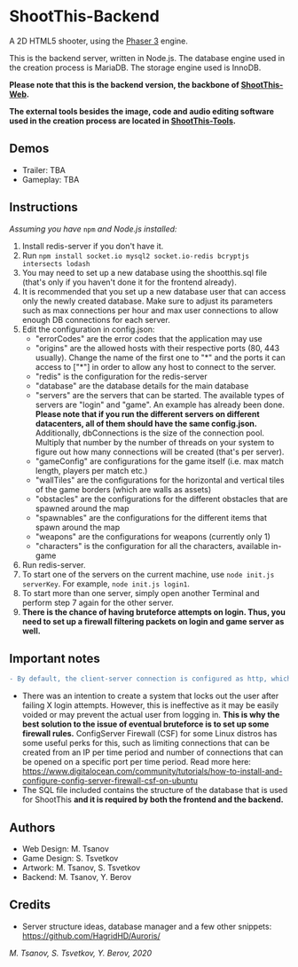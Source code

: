 # ShootThis-Backend

A 2D HTML5 shooter, using the [Phaser 3](https://github.com/photonstorm/phaser/) engine.

This is the backend server, written in Node.js. The database engine used in the creation process is MariaDB. The storage engine used is InnoDB.

**Please note that this is the backend version, the backbone of [ShootThis-Web](https://github.com/mtsanovv/ShootThis-Web).**

**The external tools besides the image, code and audio editing software used in the creation process are located in [ShootThis-Tools](https://github.com/mtsanovv/ShootThis-Tools).**

## Demos

- Trailer: TBA
- Gameplay: TBA

## Instructions

*Assuming you have* ```npm``` *and Node.js installed:*
1. Install redis-server if you don't have it.
2. Run ```npm install socket.io mysql2 socket.io-redis bcryptjs intersects lodash```
3. You may need to set up a new database using the shootthis.sql file (that's only if you haven't done it for the frontend already).
4. It is recommended that you set up a new database user that can access only the newly created database. Make sure to adjust its parameters such as max connections per hour and max user connections to allow enough DB connections for each server.
5. Edit the configuration in config.json:
	- "errorCodes" are the error codes that the application may use
	- "origins" are the allowed hosts with their respective ports (80, 443 usually). Change the name of the first one to "\*" and the ports it can access to \["\*"\] in order to allow any host to connect to the server.
	- "redis" is the configuration for the redis-server
	- "database" are the database details for the main database
	- "servers" are the servers that can be started. The available types of servers are "login" and "game". An example has already been done. **Please note that if you run the different servers on different datacenters, all of them should have the same config.json.** Additionally, dbConnections is the size of the connection pool. Multiply that number by the number of threads on your system to figure out how many connections will be created (that's per server).
	- "gameConfig" are configurations for the game itself (i.e. max match length, players per match etc.)
	- "wallTiles" are the configurations for the horizontal and vertical tiles of the game borders (which are walls as assets)
	- "obstacles" are the configurations for the different obstacles that are spawned around the map
	- "spawnables" are the configurations for the different items that spawn around the map
	- "weapons" are the configurations for weapons (currently only 1)
	- "characters" is the configuration for all the characters, available in-game
6. Run redis-server.
7. To start one of the servers on the current machine, use ```node init.js serverKey```. For example, ```node init.js login1```.
8. To start more than one server, simply open another Terminal and perform step 7 again for the other server.
9. **There is the chance of having bruteforce attempts on login. Thus, you need to set up a firewall filtering packets on login and game server as well.**

## Important notes
```diff 
- By default, the client-server connection is configured as http, which is EXTREMELY insecure BECAUSE PASSWORDS ARE SENT IN PLAINTEXT. ALWAYS USE HTTPS WHENEVER SENDING PLAINTEXT PASSWORDS!
```

- There was an intention to create a system that locks out the user after failing X login attempts. However, this is ineffective as it may be easily voided or may prevent the actual user from logging in. **This is why the best solution to the issue of eventual bruteforce is to set up some firewall rules.** ConfigServer Firewall (CSF) for some Linux distros has some useful perks for this, such as limiting connections that can be created from an IP per time period and number of connections that can be opened on a specific port per time period. Read more here: https://www.digitalocean.com/community/tutorials/how-to-install-and-configure-config-server-firewall-csf-on-ubuntu
- The SQL file included contains the structure of the database that is used for ShootThis **and it is required by both the frontend and the backend.**

## Authors
- Web Design: M. Tsanov
- Game Design: S. Tsvetkov
- Artwork: M. Tsanov, S. Tsvetkov
- Backend: M. Tsanov, Y. Berov

## Credits
- Server structure ideas, database manager and a few other snippets: https://github.com/HagridHD/Auroris/

*M. Tsanov, S. Tsvetkov, Y. Berov, 2020*
